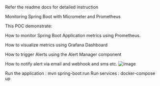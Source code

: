 Refer the readme docs for detailed instruction


Monitoring Spring Boot with Micrometer and Prometheus


This POC demonstrate:

How to monitor Spring Boot Application metrics using Prometheus. 

How to visualize metrics using Grafana Dashboard

How to trigger Alerts using the Alert Manager component

How to notify alert via email and webhook and sms etc.
![image](https://user-images.githubusercontent.com/17970459/157603967-876c4ae1-e27e-4f9e-b9e9-a63fe7ea5791.png)


Run the application : mvn spring-boot:run
Run services : docker-compose up
